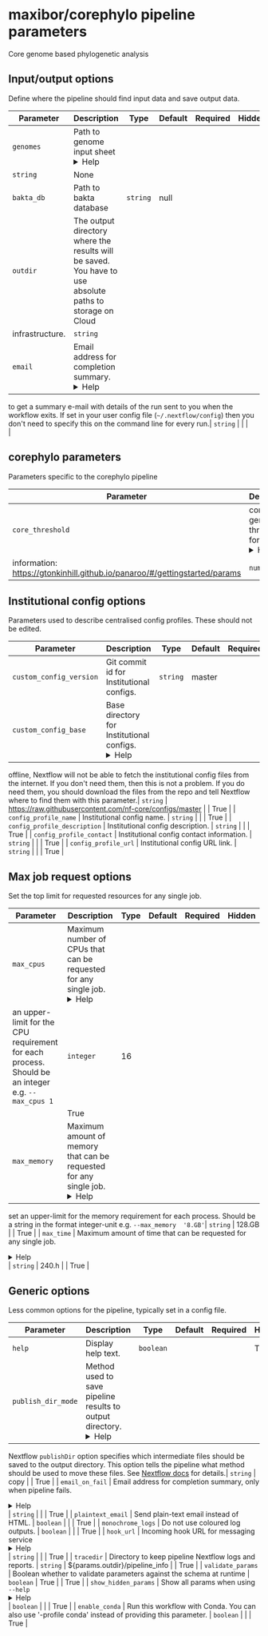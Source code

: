 # maxibor/corephylo pipeline parameters

Core genome based phylogenetic analysis

## Input/output options

Define where the pipeline should find input data and save output data.

| Parameter | Description | Type | Default | Required | Hidden |
|-----------|-----------|-----------|-----------|-----------|-----------|
| `genomes` | Path to genome input sheet <details><summary>Help</summary><small>Path to genome sample sheet</small></details>| 
`string` | None |  |  |
| `bakta_db` | Path to bakta database | `string` | null |  |  |
| `outdir` | The output directory where the results will be saved. You have to use absolute paths to storage on Cloud 
infrastructure. | `string` |  |  |  |
| `email` | Email address for completion summary. <details><summary>Help</summary><small>Set this parameter to your e-mail address 
to get a summary e-mail with details of the run sent to you when the workflow exits. If set in your user config file 
(`~/.nextflow/config`) then you don't need to specify this on the command line for every run.</small></details>| `string` |  |  |  
|

## corephylo parameters

Parameters specific to the corephylo pipeline

| Parameter | Description | Type | Default | Required | Hidden |
|-----------|-----------|-----------|-----------|-----------|-----------|
| `core_threshold` | core genome threshold for Panaroo <details><summary>Help</summary><small>See panaroo documentation for more 
information: https://gtonkinhill.github.io/panaroo/#/gettingstarted/params</small></details>| `number` | 0.95 |  |  |

## Institutional config options

Parameters used to describe centralised config profiles. These should not be edited.

| Parameter | Description | Type | Default | Required | Hidden |
|-----------|-----------|-----------|-----------|-----------|-----------|
| `custom_config_version` | Git commit id for Institutional configs. | `string` | master |  | True |
| `custom_config_base` | Base directory for Institutional configs. <details><summary>Help</summary><small>If you're running 
offline, Nextflow will not be able to fetch the institutional config files from the internet. If you don't need them, then this is 
not a problem. If you do need them, you should download the files from the repo and tell Nextflow where to find them with this 
parameter.</small></details>| `string` | https://raw.githubusercontent.com/nf-core/configs/master |  | True |
| `config_profile_name` | Institutional config name. | `string` |  |  | True |
| `config_profile_description` | Institutional config description. | `string` |  |  | True |
| `config_profile_contact` | Institutional config contact information. | `string` |  |  | True |
| `config_profile_url` | Institutional config URL link. | `string` |  |  | True |

## Max job request options

Set the top limit for requested resources for any single job.

| Parameter | Description | Type | Default | Required | Hidden |
|-----------|-----------|-----------|-----------|-----------|-----------|
| `max_cpus` | Maximum number of CPUs that can be requested for any single job. <details><summary>Help</summary><small>Use to set 
an upper-limit for the CPU requirement for each process. Should be an integer e.g. `--max_cpus 1`</small></details>| `integer` | 16
|  | True |
| `max_memory` | Maximum amount of memory that can be requested for any single job. <details><summary>Help</summary><small>Use to 
set an upper-limit for the memory requirement for each process. Should be a string in the format integer-unit e.g. `--max_memory 
'8.GB'`</small></details>| `string` | 128.GB |  | True |
| `max_time` | Maximum amount of time that can be requested for any single job. <details><summary>Help</summary><small>Use to set 
an upper-limit for the time requirement for each process. Should be a string in the format integer-unit e.g. `--max_time 
'2.h'`</small></details>| `string` | 240.h |  | True |

## Generic options

Less common options for the pipeline, typically set in a config file.

| Parameter | Description | Type | Default | Required | Hidden |
|-----------|-----------|-----------|-----------|-----------|-----------|
| `help` | Display help text. | `boolean` |  |  | True |
| `publish_dir_mode` | Method used to save pipeline results to output directory. <details><summary>Help</summary><small>The 
Nextflow `publishDir` option specifies which intermediate files should be saved to the output directory. This option tells the 
pipeline what method should be used to move these files. See [Nextflow 
docs](https://www.nextflow.io/docs/latest/process.html#publishdir) for details.</small></details>| `string` | copy |  | True |
| `email_on_fail` | Email address for completion summary, only when pipeline fails. <details><summary>Help</summary><small>An email
address to send a summary email to when the pipeline is completed - ONLY sent if the pipeline does not exit 
successfully.</small></details>| `string` |  |  | True |
| `plaintext_email` | Send plain-text email instead of HTML. | `boolean` |  |  | True |
| `monochrome_logs` | Do not use coloured log outputs. | `boolean` |  |  | True |
| `hook_url` | Incoming hook URL for messaging service <details><summary>Help</summary><small>Incoming hook URL for messaging 
service. Currently, only MS Teams is supported.</small></details>| `string` |  |  | True |
| `tracedir` | Directory to keep pipeline Nextflow logs and reports. | `string` | ${params.outdir}/pipeline_info |  | True |
| `validate_params` | Boolean whether to validate parameters against the schema at runtime | `boolean` | True |  | True |
| `show_hidden_params` | Show all params when using `--help` <details><summary>Help</summary><small>By default, parameters set as 
_hidden_ in the schema are not shown on the command line when a user runs with `--help`. Specifying this option will tell the 
pipeline to show all parameters.</small></details>| `boolean` |  |  | True |
| `enable_conda` | Run this workflow with Conda. You can also use '-profile conda' instead of providing this parameter. | `boolean`
|  |  | True |

